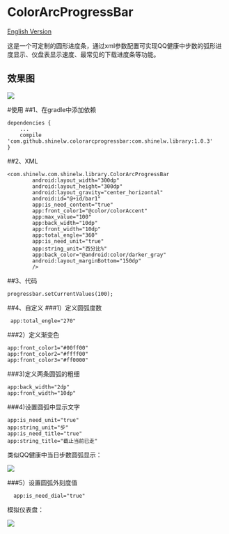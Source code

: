 # ColorArcProgressBar

[English Version](https://github.com/Shinelw/ColorArcProgressBar/blob/master/README.md)

这是一个可定制的圆形进度条，通过xml参数配置可实现QQ健康中步数的弧形进度显示、仪盘表显示速度、最常见的下载进度条等功能。

## 效果图
 ![](https://raw.githubusercontent.com/Shinelw/ColorArcProgressBar/master/Demo.gif)

#使用
##1、在gradle中添加依赖
```
dependencies {
    ...
    compile 'com.github.shinelw.colorarcprogressbar:com.shinelw.library:1.0.3'
}
```
##2、XML
```
<com.shinelw.com.shinelw.library.ColorArcProgressBar
        android:layout_width="300dp"
        android:layout_height="300dp"
        android:layout_gravity="center_horizontal"
        android:id="@+id/bar1"
        app:is_need_content="true"
        app:front_color1="@color/colorAccent"
        app:max_value="100"
        app:back_width="10dp"
        app:front_width="10dp"
        app:total_engle="360"
        app:is_need_unit="true"
        app:string_unit="百分比%"
        app:back_color="@android:color/darker_gray"
        android:layout_marginBottom="150dp"
        />
```
##3、代码
```
progressbar.setCurrentValues(100);
```

##4、自定义
###1）定义圆弧度数
```
 app:total_engle="270"
```
###2）定义渐变色
```
app:front_color1="#00ff00"
app:front_color2="#ffff00"
app:front_color3="#ff0000"
```
###3)定义两条圆弧的粗细
```
app:back_width="2dp"
app:front_width="10dp"
```
###4)设置圆弧中显示文字
```
app:is_need_unit="true"
app:string_unit="步"
app:is_need_title="true"
app:string_title="截止当前已走"
```
类似QQ健康中当日步数圆弧显示：

![](https://raw.githubusercontent.com/Shinelw/ColorArcProgressBar/master/demo_qq.gif)

###5）设置圆弧外刻度值
```
  app:is_need_dial="true"
```

模拟仪表盘：

![](https://raw.githubusercontent.com/Shinelw/ColorArcProgressBar/master/demo_dashboard.gif)



